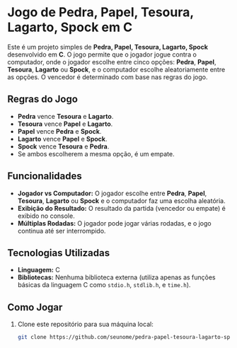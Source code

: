 # Jogo de Pedra, Papel, Tesoura, Lagarto, Spock em C

Este é um projeto simples de **Pedra, Papel, Tesoura, Lagarto, Spock** desenvolvido em **C**. O jogo permite que o jogador jogue contra o computador, onde o jogador escolhe entre cinco opções: **Pedra**, **Papel**, **Tesoura**, **Lagarto** ou **Spock**, e o computador escolhe aleatoriamente entre as opções. O vencedor é determinado com base nas regras do jogo.

## Regras do Jogo

- **Pedra** vence **Tesoura** e **Lagarto**.
- **Tesoura** vence **Papel** e **Lagarto**.
- **Papel** vence **Pedra** e **Spock**.
- **Lagarto** vence **Papel** e **Spock**.
- **Spock** vence **Tesoura** e **Pedra**.
- Se ambos escolherem a mesma opção, é um empate.

## Funcionalidades

- **Jogador vs Computador:** O jogador escolhe entre **Pedra**, **Papel**, **Tesoura**, **Lagarto** ou **Spock** e o computador faz uma escolha aleatória.
- **Exibição do Resultado:** O resultado da partida (vencedor ou empate) é exibido no console.
- **Múltiplas Rodadas:** O jogador pode jogar várias rodadas, e o jogo continua até ser interrompido.

## Tecnologias Utilizadas

- **Linguagem:** C
- **Bibliotecas:** Nenhuma biblioteca externa (utiliza apenas as funções básicas da linguagem C como `stdio.h`, `stdlib.h`, e `time.h`).

## Como Jogar

1. Clone este repositório para sua máquina local:
   ```bash
   git clone https://github.com/seunome/pedra-papel-tesoura-lagarto-spock.git
